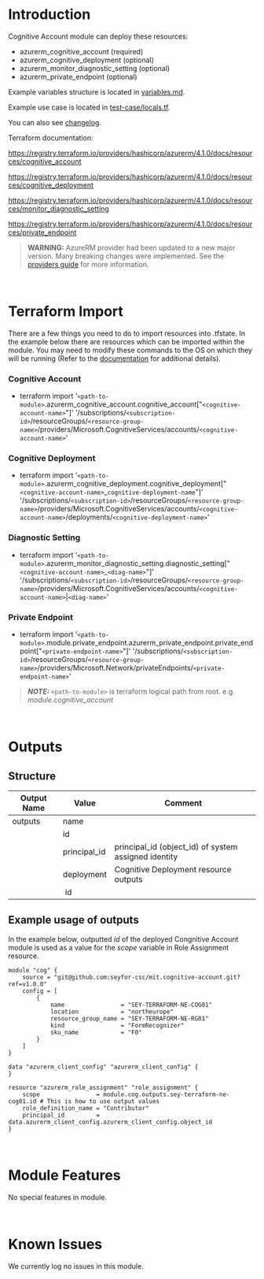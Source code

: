 # Introduction
Cognitive Account module can deploy these resources:
* azurerm_cognitive_account (required)
* azurerm_cognitive_deployment (optional)
* azurerm_monitor_diagnostic_setting (optional)
* azurerm_private_endpoint (optional)

Example variables structure is located in [variables.md](variables.md).

Example use case is located in [test-case/locals.tf](test-case/locals.tf).

You can also see [changelog](CHANGELOG.md).

Terraform documentation:

https://registry.terraform.io/providers/hashicorp/azurerm/4.1.0/docs/resources/cognitive_account

https://registry.terraform.io/providers/hashicorp/azurerm/4.1.0/docs/resources/cognitive_deployment

https://registry.terraform.io/providers/hashicorp/azurerm/4.1.0/docs/resources/monitor_diagnostic_setting

https://registry.terraform.io/providers/hashicorp/azurerm/4.1.0/docs/resources/private_endpoint

> **WARNING:** AzureRM provider had been updated to a new major version. Many breaking changes were implemented. See the [providers guide](https://registry.terraform.io/providers/hashicorp/azurerm/latest/docs/guides/4.0-upgrade-guide) for more information.

&nbsp;

# Terraform Import
There are a few things you need to do to import resources into .tfstate. In the example below there are resources which can be imported within the module. You may need to modify these commands to the OS on which they will be running (Refer to the [documentation](https://developer.hashicorp.com/terraform/cli/commands/import#example-import-into-resource-configured-with-for_each) for additional details).
### Cognitive Account
* terraform import '`<path-to-module>`.azurerm_cognitive_account.cognitive_account["`<cognitive-account-name>`"]' '/subscriptions/`<subscription-id>`/resourceGroups/`<resource-group-name>`/providers/Microsoft.CognitiveServices/accounts/`<cognitive-account-name>`'
### Cognitive Deployment
* terraform import '`<path-to-module>`.azurerm_cognitive_deployment.cognitive_deployment["`<cognitive-account-name>`_`cognitive-deployment-name`"]' '/subscriptions/`<subscription-id>`/resourceGroups/`<resource-group-name>`/providers/Microsoft.CognitiveServices/accounts/`<cognitive-account-name>`/deployments/`<cognitive-deployment-name>`'
### Diagnostic Setting
* terraform import '`<path-to-module>`.azurerm_monitor_diagnostic_setting.diagnostic_setting["`<cognitive-account-name>`_`<diag-name>`"]' '/subscriptions/`<subscription-id>`/resourceGroups/`<resource-group-name>`/providers/Microsoft.CognitiveServices/accounts/`<cognitive-account-name>`|`<diag-name>`'
 ### Private Endpoint
* terraform import '`<path-to-module>`.module.private_endpoint.azurerm_private_endpoint.private_endpoint["`<private-endpoint-name>`"]' '/subscriptions/`<subscription-id>`/resourceGroups/`<resource-group-name>`/providers/Microsoft.Network/privateEndpoints/`<private-endpoint-name>`'

 > **_NOTE:_** `<path-to-module>` is terraform logical path from root. e.g. _module.cognitive\_account_

&nbsp;

# Outputs
## Structure

| Output Name | Value        | Comment                                              |
| ----------- | ------------ | ---------------------------------------------------- |
| outputs     | name         |                                                      |
|             | id           |                                                      |
|             | principal_id | principal_id (object_id) of system assigned identity |
|             | deployment   | Cognitive Deployment resource outputs                |
|             | &nbsp;id     |                                                      |


## Example usage of outputs
In the example below, outputted _id_ of the deployed Congnitive Account module is used as a value for the _scope_ variable in Role Assignment resource.
```
module "cog" {
    source = "git@github.com:seyfor-csc/mit.cognitive-account.git?ref=v1.0.0"
    config = [
        {
            name                = "SEY-TERRAFORM-NE-COG01"
            location            = "northeurope"
            resource_group_name = "SEY-TERRAFORM-NE-RG01"
            kind                = "FormRecognizer"
            sku_name            = "F0"
        }
    ]
}

data "azurerm_client_config" "azurerm_client_config" {
}

resource "azurerm_role_assignment" "role_assignment" {
    scope                = module.cog.outputs.sey-terraform-ne-cog01.id # This is how to use output values
    role_definition_name = "Contributor"
    principal_id         = data.azurerm_client_config.azurerm_client_config.object_id
}
```

&nbsp;

# Module Features
No special features in module.

&nbsp;

# Known Issues
We currently log no issues in this module.
